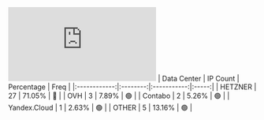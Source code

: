 ![Diagramm](https://github.com/obajay/StateSync-snapshots/blob/main/Projects/Qwoyn/1/README.md)
| Data Center | IP Count | Percentage | Freq |
|:------------:|:--------:|:-----------:|:-----:|
| HETZNER | 27 | 71.05% | 🔴 |
| OVH | 3 | 7.89% | 🟢 |
| Contabo | 2 | 5.26% | 🟢 |
| Yandex.Cloud | 1 | 2.63% | 🟢 |
| OTHER | 5 | 13.16% | 🟢 |